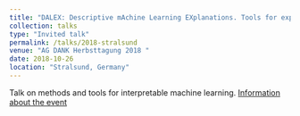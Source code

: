 ```yaml
---
title: "DALEX: Descriptive mAchine Learning EXplanations. Tools for exploration, validation and explanation of complex machine learning models"
collection: talks
type: "Invited talk"
permalink: /talks/2018-stralsund
venue: "AG DANK Herbsttagung 2018 "
date: 2018-10-26
location: "Stralsund, Germany"
---
```


Talk on methods and tools for interpretable machine learning.
[Information about the event](https://www.hochschule-stralsund.de/host/fakultaeten/wirtschaft/personal-an-der-fakultaet-fuer-wirtschaft/szepannek-gero/#collapse1244441)
